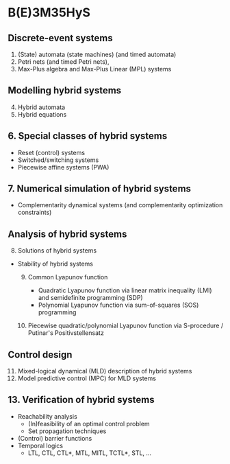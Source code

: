 # B(E)3M35HyS

## Discrete-event systems 

1. (State) automata (state machines) (and timed automata)
2. Petri nets (and timed Petri nets), 
3. Max-Plus algebra and Max-Plus Linear (MPL) systems

## Modelling hybrid systems

4. Hybrid automata
5. Hybrid equations

## 6. Special classes of hybrid systems

- Reset (control) systems
- Switched/switching systems 
- Piecewise affine systems (PWA) 

## 7. Numerical simulation of hybrid systems

- Complementarity dynamical systems (and complementarity optimization constraints)    

## Analysis of hybrid systems

8. Solutions of hybrid systems

- Stability of hybrid systems

    9. Common Lyapunov function 

        - Quadratic Lyapunov function via linear matrix inequality (LMI) and semidefinite programming (SDP) 
        - Polynomial Lyapunov function via sum-of-squares (SOS) programming
    
    10. Piecewise quadratic/polynomial Lyapunov function via S-procedure / Putinar's Positivstellensatz

## Control design
    
11. Mixed-logical dynamical (MLD) description of hybrid systems
12. Model predictive control (MPC) for MLD systems 

## 13. Verification of hybrid systems

- Reachability analysis
    - (In)feasibility of an optimal control problem
    - Set propagation techniques
- (Control) barrier functions
- Temporal logics 
    - LTL, CTL, CTL*, MTL, MITL, TCTL*, STL, ...
